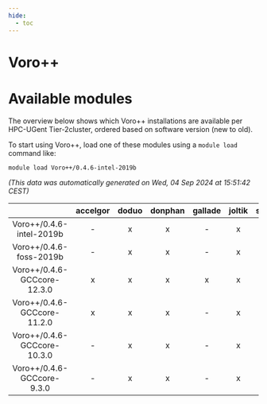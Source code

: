 ```yaml
---
hide:
  - toc
---
```


Voro++
======

# Available modules


The overview below shows which Voro++ installations are available per HPC-UGent Tier-2cluster, ordered based on software version (new to old).

To start using Voro++, load one of these modules using a `module load` command like:

```shell
module load Voro++/0.4.6-intel-2019b
```

*(This data was automatically generated on Wed, 04 Sep 2024 at 15:51:42 CEST)*  

| |accelgor|doduo|donphan|gallade|joltik|shinx|skitty|
| :---: | :---: | :---: | :---: | :---: | :---: | :---: | :---: |
|Voro++/0.4.6-intel-2019b|-|x|x|-|x|-|x|
|Voro++/0.4.6-foss-2019b|-|x|x|-|x|-|x|
|Voro++/0.4.6-GCCcore-12.3.0|x|x|x|x|x|x|x|
|Voro++/0.4.6-GCCcore-11.2.0|x|x|x|-|x|-|x|
|Voro++/0.4.6-GCCcore-10.3.0|-|x|x|-|x|-|x|
|Voro++/0.4.6-GCCcore-9.3.0|-|x|x|-|x|-|x|
